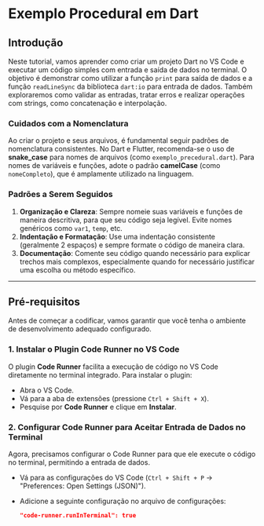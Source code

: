 # Exemplo Procedural em Dart

## Introdução

Neste tutorial, vamos aprender como criar um projeto Dart no VS Code e executar um código simples com entrada e saída de dados no terminal. O objetivo é demonstrar como utilizar a função `print` para saída de dados e a função `readLineSync` da biblioteca `dart:io` para entrada de dados. Também exploraremos como validar as entradas, tratar erros e realizar operações com strings, como concatenação e interpolação.

### Cuidados com a Nomenclatura

Ao criar o projeto e seus arquivos, é fundamental seguir padrões de nomenclatura consistentes. No Dart e Flutter, recomenda-se o uso de **snake_case** para nomes de arquivos (como `exemplo_precedural.dart`). Para nomes de variáveis e funções, adote o padrão **camelCase** (como `nomeCompleto`), que é amplamente utilizado na linguagem.

### Padrões a Serem Seguidos

1. **Organização e Clareza**: Sempre nomeie suas variáveis e funções de maneira descritiva, para que seu código seja legível. Evite nomes genéricos como `var1`, `temp`, etc.
2. **Indentação e Formatação**: Use uma indentação consistente (geralmente 2 espaços) e sempre formate o código de maneira clara.
3. **Documentação**: Comente seu código quando necessário para explicar trechos mais complexos, especialmente quando for necessário justificar uma escolha ou método específico.

---

## Pré-requisitos

Antes de começar a codificar, vamos garantir que você tenha o ambiente de desenvolvimento adequado configurado.

### 1. Instalar o Plugin Code Runner no VS Code

O plugin **Code Runner** facilita a execução de código no VS Code diretamente no terminal integrado. Para instalar o plugin:

- Abra o VS Code.
- Vá para a aba de extensões (pressione `Ctrl + Shift + X`).
- Pesquise por **Code Runner** e clique em **Instalar**.

### 2. Configurar Code Runner para Aceitar Entrada de Dados no Terminal

Agora, precisamos configurar o Code Runner para que ele execute o código no terminal, permitindo a entrada de dados.

- Vá para as configurações do VS Code (`Ctrl + Shift + P` → "Preferences: Open Settings (JSON)").
- Adicione a seguinte configuração no arquivo de configurações:
  
  ```json
  "code-runner.runInTerminal": true
